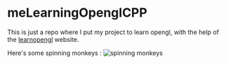 # meLearningOpenglCPP

This is just a repo where I put my project to learn opengl, with the help of the [learnopengl](https://learnopengl.com) website.

Here's some spinning monkeys :
![spinning monkeys](https://external-content.duckduckgo.com/iu/?u=https%3A%2F%2Fi.pinimg.com%2Foriginals%2F17%2F15%2Ff3%2F1715f3efbfab1081e2fb850c8233ffda.gif&f=1&nofb=1&ipt=acf22e903a1fdae4bb10fbc72844dc3417e50678fa68229d66dd65a3241ba990)